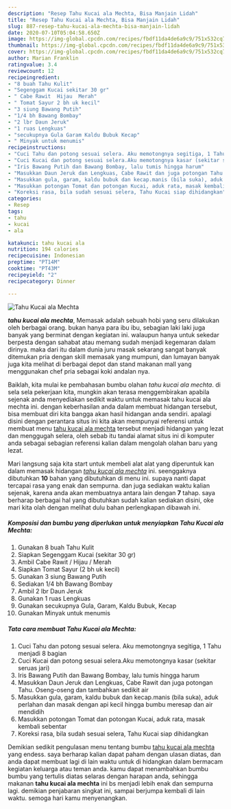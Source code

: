 ```yaml
---
description: "Resep Tahu Kucai ala Mechta, Bisa Manjain Lidah"
title: "Resep Tahu Kucai ala Mechta, Bisa Manjain Lidah"
slug: 887-resep-tahu-kucai-ala-mechta-bisa-manjain-lidah
date: 2020-07-10T05:04:58.650Z
image: https://img-global.cpcdn.com/recipes/fbdf11da4de6a9c9/751x532cq70/tahu-kucai-ala-mechta-foto-resep-utama.jpg
thumbnail: https://img-global.cpcdn.com/recipes/fbdf11da4de6a9c9/751x532cq70/tahu-kucai-ala-mechta-foto-resep-utama.jpg
cover: https://img-global.cpcdn.com/recipes/fbdf11da4de6a9c9/751x532cq70/tahu-kucai-ala-mechta-foto-resep-utama.jpg
author: Marian Franklin
ratingvalue: 3.4
reviewcount: 12
recipeingredient:
- "8 buah Tahu Kulit"
- "Segenggam Kucai sekitar 30 gr"
- " Cabe Rawit  Hijau  Merah"
- " Tomat Sayur 2 bh uk kecil"
- "3 siung Bawang Putih"
- "1/4 bh Bawang Bombay"
- "2 lbr Daun Jeruk"
- "1 ruas Lengkuas"
- "secukupnya Gula Garam Kaldu Bubuk Kecap"
- " Minyak untuk menumis"
recipeinstructions:
- "Cuci Tahu dan potong sesuai selera. Aku memotongnya segitiga, 1 Tahu menjadi 8 bagian"
- "Cuci Kucai dan potong sesuai selera.Aku memotongnya kasar (sekitar seruas jari)"
- "Iris Bawang Putih dan Bawang Bombay, lalu tumis hingga harum"
- "Masukkan Daun Jeruk dan Lengkuas, Cabe Rawit dan juga potongan Tahu. Oseng-oseng dan tambahkan sedikit air"
- "Masukkan gula, garam, kaldu bubuk dan kecap.manis (bila suka), aduk perlahan dan masak dengan api kecil hingga bumbu meresap dan air mendidih"
- "Masukkan potongan Tomat dan potongan Kucai, aduk rata, masak kembali sebentar"
- "Koreksi rasa, bila sudah sesuai selera, Tahu Kucai siap dihidangkan"
categories:
- Resep
tags:
- tahu
- kucai
- ala

katakunci: tahu kucai ala 
nutrition: 194 calories
recipecuisine: Indonesian
preptime: "PT14M"
cooktime: "PT43M"
recipeyield: "2"
recipecategory: Dinner

---
```



![Tahu Kucai ala Mechta](https://img-global.cpcdn.com/recipes/fbdf11da4de6a9c9/751x532cq70/tahu-kucai-ala-mechta-foto-resep-utama.jpg)

<b><i>tahu kucai ala mechta</i></b>, Memasak adalah sebuah hobi yang seru dilakukan oleh berbagai orang. bukan hanya para ibu ibu, sebagian laki laki juga banyak yang berminat dengan kegiatan ini. walaupun hanya untuk sekedar berpesta dengan sahabat atau memang sudah menjadi kegemaran dalam dirinya. maka dari itu dalam dunia juru masak sekarang sangat banyak ditemukan pria dengan skill memasak yang mumpuni, dan lumayan banyak juga kita melihat di berbagai depot dan stand makanan mall yang menggunakan chef pria sebagai koki andalan nya.



Baiklah, kita mulai ke pembahasan bumbu olahan <i>tahu kucai ala mechta</i>. di sela sela pekerjaan kita, mungkin akan terasa menggembirakan apabila sejenak anda menyediakan sedikit waktu untuk memasak tahu kucai ala mechta ini. dengan keberhasilan anda dalam membuat hidangan tersebut, bisa membuat diri kita bangga akan hasil hidangan anda sendiri. apalagi disini dengan perantara situs ini kita akan mempunyai referensi untuk membuat menu <u>tahu kucai ala mechta</u> tersebut menjadi hidangan yang lezat dan menggugah selera, oleh sebab itu tandai alamat situs ini di komputer anda sebagai sebagian referensi kalian dalam mengolah olahan baru yang lezat.


Mari langsung saja kita start untuk membeli alat alat yang diperuntuk kan dalam memasak hidangan <u><i>tahu kucai ala mechta</i></u> ini. seenggaknya dibutuhkan <b>10</b> bahan yang dibutuhkan di menu ini. supaya nanti dapat tercapai rasa yang enak dan sempurna. dan juga sediakan waktu kalian sejenak, karena anda akan membuatnya antara lain dengan <b>7</b> tahap. saya berharap berbagai hal yang dibutuhkan sudah kalian sediakan disini, oke mari kita olah dengan melihat dulu bahan perlengkapan dibawah ini.

<!--inarticleads1-->

##### Komposisi dan bumbu yang diperlukan untuk menyiapkan Tahu Kucai ala Mechta:

1. Gunakan 8 buah Tahu Kulit
1. Siapkan Segenggam Kucai (sekitar 30 gr)
1. Ambil  Cabe Rawit / Hijau / Merah
1. Siapkan  Tomat Sayur (2 bh uk kecil)
1. Gunakan 3 siung Bawang Putih
1. Sediakan 1/4 bh Bawang Bombay
1. Ambil 2 lbr Daun Jeruk
1. Gunakan 1 ruas Lengkuas
1. Gunakan secukupnya Gula, Garam, Kaldu Bubuk, Kecap
1. Gunakan  Minyak untuk menumis




<!--inarticleads2-->

##### Tata cara membuat Tahu Kucai ala Mechta:

1. Cuci Tahu dan potong sesuai selera. Aku memotongnya segitiga, 1 Tahu menjadi 8 bagian
1. Cuci Kucai dan potong sesuai selera.Aku memotongnya kasar (sekitar seruas jari)
1. Iris Bawang Putih dan Bawang Bombay, lalu tumis hingga harum
1. Masukkan Daun Jeruk dan Lengkuas, Cabe Rawit dan juga potongan Tahu. Oseng-oseng dan tambahkan sedikit air
1. Masukkan gula, garam, kaldu bubuk dan kecap.manis (bila suka), aduk perlahan dan masak dengan api kecil hingga bumbu meresap dan air mendidih
1. Masukkan potongan Tomat dan potongan Kucai, aduk rata, masak kembali sebentar
1. Koreksi rasa, bila sudah sesuai selera, Tahu Kucai siap dihidangkan




Demikian sedikit pengulasan menu tentang bumbu <u>tahu kucai ala mechta</u> yang endess. saya berharap kalian dapat paham dengan ulasan diatas, dan anda dapat membuat lagi di lain waktu untuk di hidangkan dalam bermacam kegiatan keluarga atau teman anda. kamu dapat menambahkan bumbu bumbu yang tertulis diatas selaras dengan harapan anda, sehingga makanan <b>tahu kucai ala mechta</b> ini bs menjadi lebih enak dan sempurna lagi. demikian penjabaran singkat ini, sampai berjumpa kembali di lain waktu. semoga hari kamu menyenangkan.
